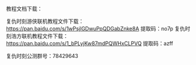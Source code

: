 教程文档下载：

复仇时刻游侠联机教程文件下载：https://pan.baidu.com/s/1wPsjlGDwuPpQDGabZnke8A 提取码：no7p
复仇时刻浩方联机教程文件下载：https://pan.baidu.com/s/1_bPLyjKw87mdPQWHxCLPVQ 提取码：azff


复仇时刻公测群号：78429643